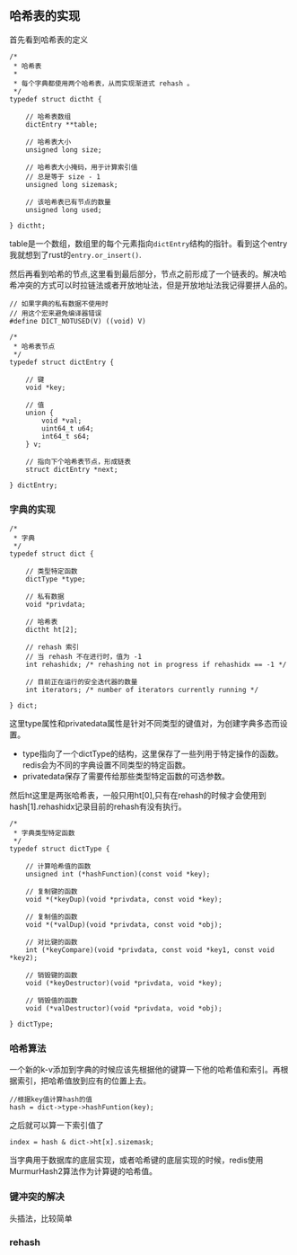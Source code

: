 ## 哈希表的实现

首先看到哈希表的定义

```
/*
 * 哈希表
 *
 * 每个字典都使用两个哈希表，从而实现渐进式 rehash 。
 */
typedef struct dictht {
    
    // 哈希表数组
    dictEntry **table;

    // 哈希表大小
    unsigned long size;
    
    // 哈希表大小掩码，用于计算索引值
    // 总是等于 size - 1
    unsigned long sizemask;

    // 该哈希表已有节点的数量
    unsigned long used;

} dictht;
```

table是一个数组，数组里的每个元素指向`dictEntry`结构的指针。看到这个entry我就想到了rust的`entry.or_insert()`.

然后再看到哈希的节点,这里看到最后部分，节点之前形成了一个链表的。解决哈希冲突的方式可以时拉链法或者开放地址法，但是开放地址法我记得要拼人品的。

```
// 如果字典的私有数据不使用时
// 用这个宏来避免编译器错误
#define DICT_NOTUSED(V) ((void) V)

/*
 * 哈希表节点
 */
typedef struct dictEntry {
    
    // 键
    void *key;

    // 值
    union {
        void *val;
        uint64_t u64;
        int64_t s64;
    } v;

    // 指向下个哈希表节点，形成链表
    struct dictEntry *next;

} dictEntry;
```

### 字典的实现

```
/*
 * 字典
 */
typedef struct dict {

    // 类型特定函数
    dictType *type;

    // 私有数据
    void *privdata;

    // 哈希表
    dictht ht[2];

    // rehash 索引
    // 当 rehash 不在进行时，值为 -1
    int rehashidx; /* rehashing not in progress if rehashidx == -1 */

    // 目前正在运行的安全迭代器的数量
    int iterators; /* number of iterators currently running */

} dict;
```

这里type属性和privatedata属性是针对不同类型的键值对，为创建字典多态而设置。

+ type指向了一个dictType的结构，这里保存了一些列用于特定操作的函数。redis会为不同的字典设置不同类型的特定函数。
+ privatedata保存了需要传给那些类型特定函数的可选参数。

然后ht这里是两张哈希表，一般只用ht[0],只有在rehash的时候才会使用到hash[1].rehashidx记录目前的rehash有没有执行。

```
/*
 * 字典类型特定函数
 */
typedef struct dictType {

    // 计算哈希值的函数
    unsigned int (*hashFunction)(const void *key);

    // 复制键的函数
    void *(*keyDup)(void *privdata, const void *key);

    // 复制值的函数
    void *(*valDup)(void *privdata, const void *obj);

    // 对比键的函数
    int (*keyCompare)(void *privdata, const void *key1, const void *key2);

    // 销毁键的函数
    void (*keyDestructor)(void *privdata, void *key);
    
    // 销毁值的函数
    void (*valDestructor)(void *privdata, void *obj);

} dictType;
```

### 哈希算法

一个新的k-v添加到字典的时候应该先根据他的键算一下他的哈希值和索引。再根据索引，把哈希值放到应有的位置上去。

```
//根据key值计算hash的值
hash = dict->type->hashFuntion(key);
```

之后就可以算一下索引值了

```
index = hash & dict->ht[x].sizemask;
```

当字典用于数据库的底层实现，或者哈希键的底层实现的时候，redis使用MurmurHash2算法作为计算键的哈希值。

### 键冲突的解决

头插法，比较简单

### rehash

